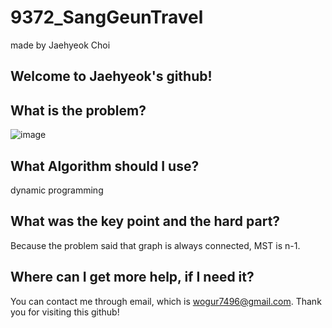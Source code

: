 # 9372_SangGeunTravel

made by Jaehyeok Choi

## Welcome to Jaehyeok's github!

## What is the problem?

![image](https://github.com/Choi-JaeHyeok-21500749/9372_SangGeunTravel/blob/main/9373_pro.PNG)

## What Algorithm should I use?

dynamic programming

## What was the key point and the hard part?

Because the problem said that graph is always connected, MST is n-1. 

## Where can I get more help, if I need it?

You can contact me through email, which is wogur7496@gmail.com.
Thank you for visiting this github!
